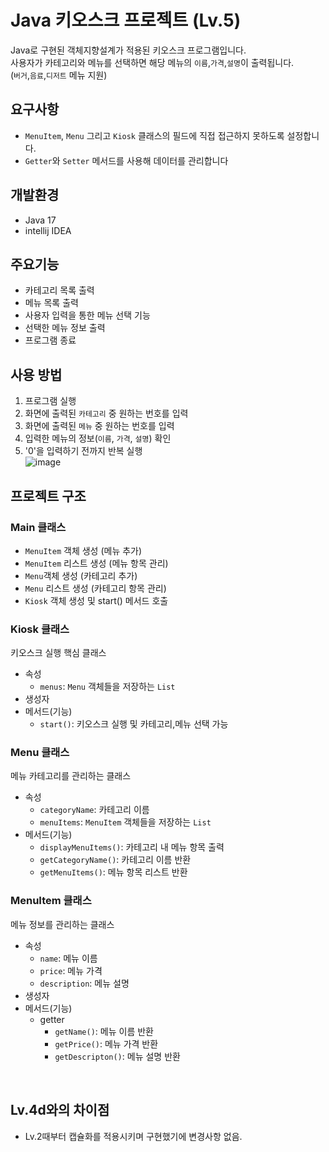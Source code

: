 # Java 키오스크 프로젝트 (Lv.5)
Java로 구현된 객체지향설계가 적용된 키오스크 프로그램입니다.<br>
사용자가 카테고리와 메뉴를 선택하면 해당 메뉴의 `이름`,`가격`,`설명`이 출력됩니다.<br>
(`버거`,`음료`,`디저트` 메뉴 지원)

## 요구사항
- `MenuItem`, `Menu` 그리고 `Kiosk` 클래스의 필드에 직접 접근하지 못하도록 설정합니다.
- `Getter`와 `Setter` 메서드를 사용해 데이터를 관리합니다
 
## 개발환경
- Java 17
- intellij IDEA

## 주요기능
- 카테고리 목록 출력
- 메뉴 목록 출력
- 사용자 입력을 통한 메뉴 선택 기능
- 선택한 메뉴 정보 출력
- 프로그램 종료

## 사용 방법
1. 프로그램 실행
2. 화면에 출력된 `카테고리` 중 원하는 번호를 입력
3. 화면에 출력된 `메뉴` 중 원하는 번호를 입력
4. 입력한 메뉴의 정보(`이름`, `가격`, `설명`) 확인
5. '0'을 입력하기 전까지 반복 실행<br>
![image](https://github.com/user-attachments/assets/6c9fea4a-47d4-4e31-8be7-00ba5514cadc)


## 프로젝트 구조
### Main 클래스
- `MenuItem` 객체 생성 (메뉴 추가)
- `MenuItem` 리스트 생성 (메뉴 항목 관리)
- `Menu`객체 생성 (카테고리 추가)
- `Menu` 리스트 생성 (카테고리 항목 관리)
- `Kiosk` 객체 생성 및 start() 메서드 호출
### Kiosk 클래스
키오스크 실행 핵심 클래스
- 속성
  - `menus`: `Menu` 객체들을 저장하는 `List`
- 생성자
- 메서드(기능)
  - `start()`: 키오스크 실행 및 카테고리,메뉴 선택 가능
### Menu 클래스
메뉴 카테고리를 관리하는 클래스
- 속성
  - `categoryName`: 카테고리 이름
  - `menuItems`: `MenuItem` 객체들을 저장하는 `List`
- 메서드(기능)
  - `displayMenuItems()`: 카테고리 내 메뉴 항목 출력
  - `getCategoryName()`: 카테고리 이름 반환
  - `getMenuItems()`: 메뉴 항목 리스트 반환
### MenuItem 클래스 ###
메뉴 정보를 관리하는 클래스
- 속성
  - `name`: 메뉴 이름
  - `price`: 메뉴 가격
  - `description`: 메뉴 설명
- 생성자
- 메서드(기능)
  - getter
    - `getName()`: 메뉴 이름 반환
    - `getPrice()`: 메뉴 가격 반환
    - `getDescripton()`: 메뉴 설명 반환
<br>

## Lv.4d와의 차이점
- Lv.2때부터 캡슐화를 적용시키며 구현했기에 변경사항 없음.

